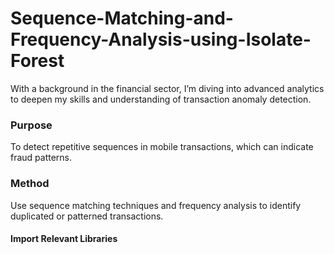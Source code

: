 # Sequence-Matching-and-Frequency-Analysis-using-Isolate-Forest
With a background in the financial sector, I’m diving into advanced analytics to deepen my skills and understanding of transaction anomaly detection.
### Purpose
To detect repetitive sequences in mobile transactions, which can indicate fraud patterns.
### Method 
Use sequence matching techniques and frequency analysis to identify duplicated or patterned transactions.
#### Import Relevant Libraries
